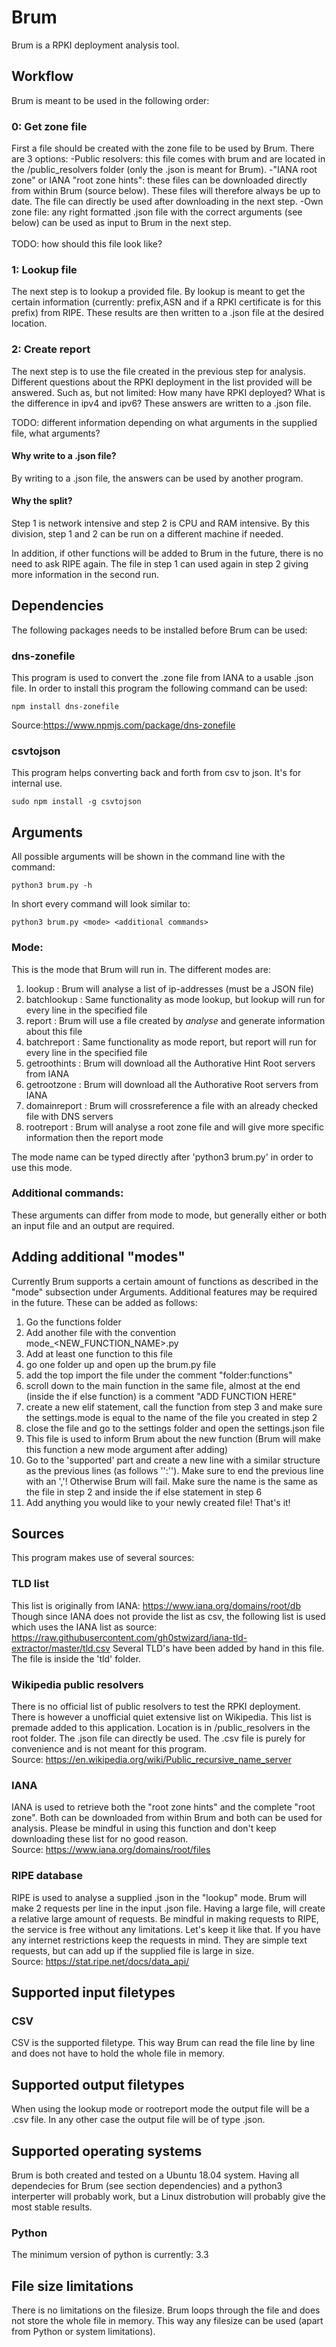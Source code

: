 # Brum

Brum is a RPKI deployment analysis tool. 

## Workflow

Brum is meant to be used in the following order:

### 0: Get zone file
First a file should be created with the zone file to be used by Brum.
There are 3 options:
-Public resolvers: this file comes with brum and are located in the /public_resolvers folder (only the .json is meant for Brum). 
-"IANA root zone" or IANA "root zone hints": these files can be downloaded directly from within Brum (source below). These files will therefore always be up to date. The file can directly be used after downloading in the next step.
-Own zone file: any right formatted .json file with the correct arguments (see below) can be used as input to Brum in the next step.
<br />
<br />
TODO: how should this file look like?

### 1: Lookup file
The next step is to lookup a provided file. By lookup is meant to get the certain information (currently: prefix,ASN and if a RPKI certificate is for this prefix) from RIPE. 
These results are then written to a .json file at the desired location.

### 2: Create report
The next step is to use the file created in the previous step for analysis. 
Different questions about the RPKI deployment in the list provided will be answered.
Such as, but not limited: How many have RPKI deployed? What is the difference in ipv4 and ipv6?
These answers are written to a .json file. 

TODO: different information depending on what arguments in the supplied file, what arguments?

#### Why write to a .json file?

By writing to a .json file, the answers can be used by another program. 

#### Why the split?

Step 1 is network intensive and step 2 is CPU and RAM intensive. 
By this division, step 1 and 2 can be run on a different machine if needed.

In addition, if other functions will be added to Brum in the future, there is no need to ask RIPE again.
The file in step 1 can used again in step 2 giving more information in the second run. 

## Dependencies

The following packages needs to be installed before Brum can be used:

### dns-zonefile 
This program is used to convert the .zone file from IANA to a usable .json file. In order to install this program the following command can be used:
```
npm install dns-zonefile
```
Source:https://www.npmjs.com/package/dns-zonefile

### csvtojson
This program helps converting back and forth from csv to json. It's for internal use. 
```
sudo npm install -g csvtojson
```

## Arguments

All possible arguments will be shown in the command line with the command: 
```
python3 brum.py -h
```
In short every command will look similar to:
```
python3 brum.py <mode> <additional commands>
```

### Mode: 
This is the mode that Brum will run in. The different modes are:

1. lookup       :   Brum will analyse a list of ip-addresses (must be a JSON file)
2. batchlookup  :   Same functionality as mode lookup, but lookup will run for every line in the specified file
3. report       :   Brum will use a file created by *analyse* and generate information about this file
4. batchreport  :   Same functionality as mode report, but report will run for every line in the specified file
5. getroothints :   Brum will download all the Authorative Hint Root servers from IANA
6. getrootzone  :   Brum will download all the Authorative Root servers from IANA
7. domainreport :   Brum will crossreference a file with an already checked file with DNS servers
8. rootreport   :   Brum will analyse a root zone file and will give more specific information then the report mode

The mode name can be typed directly after 'python3 brum.py' in order to use this mode.

### Additional commands:
These arguments can differ from mode to mode, but generally either or both an input file and an output are required.

## Adding additional "modes"

Currently Brum supports a certain amount of functions as described in the "mode" subsection under Arguments. 
Additional features may be required in the future. These can be added as follows:

1. Go the functions folder
2. Add another file with the convention mode_<NEW_FUNCTION_NAME>.py
3. Add at least one function to this file
4. go one folder up and open up the brum.py file
5. add the top import the file under the comment "folder:functions"
6. scroll down to the main function in the same file, almost at the end (inside the if else function) is a comment "ADD FUNCTION HERE"
7. create a new elif statement, call the function from step 3 and make sure the settings.mode is equal to the name of the file you created in step 2
8. close the file and go to the settings folder and open the settings.json file
9. This file is used to inform Brum about the new function (Brum will make this function a new mode argument after adding)
10. Go to the 'supported' part and create a new line with a similar structure as the previous lines (as follows '':''). Make sure to end the previous line with an ','! Otherwise Brum will fail. Make sure the name is the same as the file in step 2 and inside the if else statement in step 6
11. Add anything you would like to your newly created file! That's it!

## Sources

This program makes use of several sources:

### TLD list
This list is originally from IANA: https://www.iana.org/domains/root/db
Though since IANA does not provide the list as csv, the following list is used which uses the IANA list as source: https://raw.githubusercontent.com/gh0stwizard/iana-tld-extractor/master/tld.csv
Several TLD's have been added by hand in this file. The file is inside the 'tld' folder.

### Wikipedia public resolvers
There is no official list of public resolvers to test the RPKI deployment. 
There is however a unofficial quiet extensive list on Wikipedia.
This list is premade added to this application. Location is in /public_resolvers in the root folder. 
The .json file can directly be used. The .csv file is purely for convenience and is not meant for this program.
<br />
Source: https://en.wikipedia.org/wiki/Public_recursive_name_server
### IANA
IANA is used to retrieve both the "root zone hints" and the complete "root zone". 
Both can be downloaded from within Brum and both can be used for analysis.
Please be mindful in using this function and don't keep downloading these list for no good reason. 
<br />
Source: https://www.iana.org/domains/root/files
### RIPE database
RIPE is used to analyse a supplied .json in the "lookup" mode. 
Brum will make 2 requests per line in the input .json file. 
Having a large file, will create a relative large amount of requests.
Be mindful in making requests to RIPE, the service is free without any limitations. Let's keep it like that.
If you have any internet restrictions keep the requests in mind. 
They are simple text requests, but can add up if the supplied file is large in size.
<br />
Source: https://stat.ripe.net/docs/data_api/

## Supported input filetypes

### CSV
CSV is the supported filetype. This way Brum can read the file line by line and does not have to hold the whole file in memory. 


## Supported output filetypes

When using the lookup mode or rootreport mode the output file will be a .csv file. In any other case the output file will be of type .json.

## Supported operating systems

Brum is both created and tested on a Ubuntu 18.04 system. 
Having all dependecies for Brum (see section dependencies) and a python3 interperter will probably work, but a Linux distrobution will probably give the most stable results.

### Python

<p>The minimum version of python is currently: 3.3</p>

## File size limitations

There is no limitations on the filesize. Brum loops through the file and does not store the whole file in memory. This way any filesize can be used (apart from Python or system limitations).

